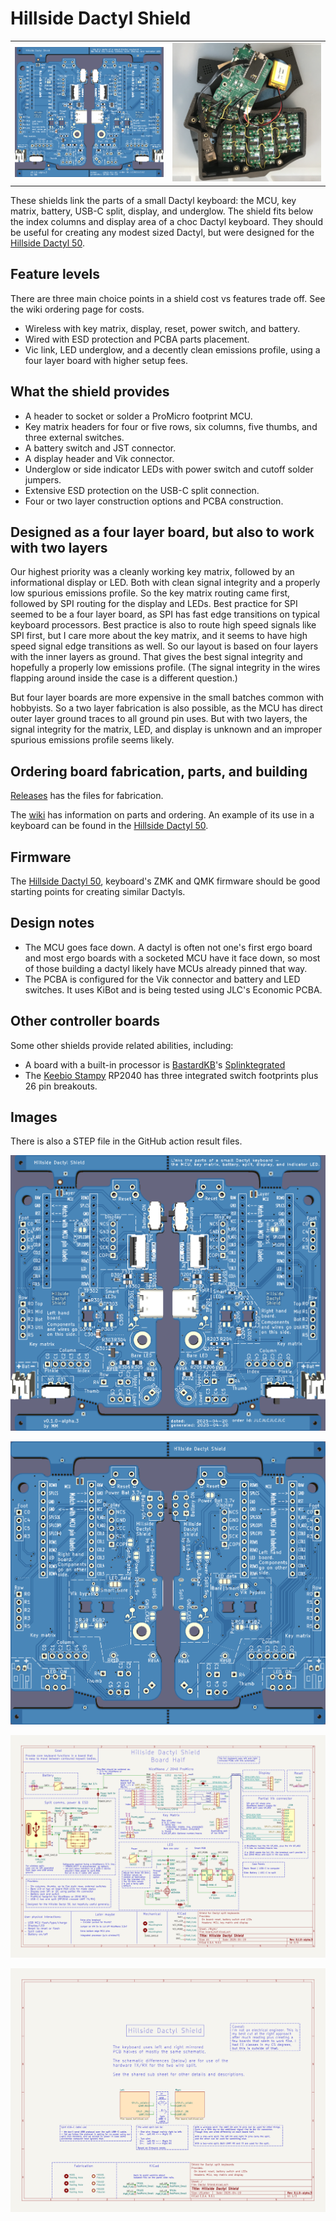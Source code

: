 # Hillside Dactyl Shield

|                 |                 |
|:-----------     |:----------------|
| ![Render front](./image/Dactyl_Shield-3D_top.png) | ![Use in Dactyl](./image/D50_build_open.png) |


These shields link the parts of a small Dactyl keyboard:
    the MCU, key matrix, battery, USB-C split, display, and underglow.
The shield fits below the index columns and display area of a
    choc Dactyl keyboard.
They should be useful for creating any modest sized Dactyl,
    but were designed for the
    [Hillside Dactyl 50](https://github.com/mmccoyd/hillside_dactyl_50).

## Feature levels

There are three main choice points in a shield cost vs features trade off.
See the wiki ordering page for costs.

- Wireless with key matrix, display, reset, power switch, and battery.
- Wired with ESD protection and PCBA parts placement.
- Vic link, LED underglow, and a decently clean emissions profile,
  using a four layer board with higher setup fees.


## What the shield provides

- A header to socket or solder a ProMicro footprint MCU.
- Key matrix headers for four or five rows, six columns,
   five thumbs, and three external switches.
- A battery switch and JST connector.
- A display header and Vik connector.
- Underglow or side indicator LEDs with power switch and cutoff solder jumpers.
- Extensive ESD protection on the USB-C split connection.
- Four or two layer construction options and PCBA construction.


## Designed as a four layer board, but also to work with two layers

Our highest priority was a cleanly working key matrix,
 followed by an informational display or LED.
Both with clean signal integrity and a properly low
  spurious emissions profile.
So the key matrix routing came first,
  followed by SPI routing for the display and LEDs.
Best practice for SPI seemed to be a four layer board,
    as SPI has fast edge transitions on typical keyboard processors.
Best practice is also to route high speed signals like SPI first,
    but I care more about the key matrix,
    and it seems to have high speed signal edge transitions as well.
So our layout is based on four layers with the inner layers as ground.
That gives the best signal integrity
  and hopefully a properly low emissions profile.
(The signal integrity in the wires flapping around inside the case
    is a different question.)

But four layer boards are more expensive in the small batches
    common with hobbyists.
So a two layer fabrication is also possible,
    as the MCU has direct outer layer ground traces to all ground pin uses.
But with two layers,
  the signal integrity for the matrix, LED, and display is unknown
  and an improper spurious emissions profile seems likely.

## Ordering board fabrication, parts, and building

[Releases](https://github.com/mmccoyd/hillside_dactyl_shield/releases)
    has the files for fabrication.

The [wiki](https://github.com/mmccoyd/hillside_dactyl_shield/wiki)
  has information on parts and ordering.
An example of its use in a keyboard can be found in the
    [Hillside Dactyl 50](https://github.com/mmccoyd/hillside_dactyl_50).

## Firmware

The [Hillside Dactyl 50](https://github.com/mmccoyd/hillside_dactyl_50),
    keyboard's ZMK and QMK firmware
    should be good starting points for creating similar Dactyls.

## Design notes

- The MCU goes face down.
  A dactyl is often not one's first ergo board
  and most ergo boards with a socketed MCU have it face down,
  so most of those building a dactyl likely have MCUs already pinned that way.
- The PCBA is configured for the Vik connector and battery and LED switches.
  It uses KiBot and is being tested using JLC's Economic PCBA.

## Other controller boards

Some other shields provide related abilities, including:

- A board with a built-in processor is
[BastardKB](https://bastardkb.com/)'s [Splinktegrated](https://bastardkb.com/product/splinktegrated-rp2040-controller/)
- The [Keebio Stampy](https://keeb.io/products/stampy-prototypes-rp2040-usb-c-controller-board-for-handwiring)
   RP2040 has three integrated switch footprints plus 26 pin breakouts.

## Images

There is also a STEP file in the GitHub action result files.

![Front](./image/Dactyl_Shield-3D_top.png)

![Back](./image/Dactyl_Shield-3D_bottom.png)

![Schematic side](./image/Dactyl_Shield-Right.svg)

![Schematic](./image/Dactyl_Shield-schematic.svg)

